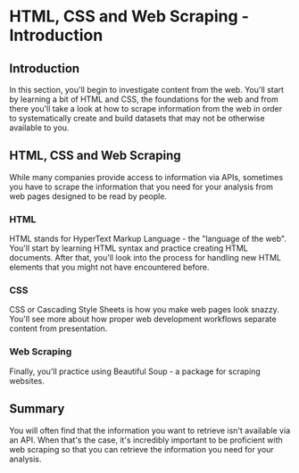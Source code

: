 
# HTML, CSS and Web Scraping - Introduction

## Introduction

In this section, you'll begin to investigate content from the web. You'll start by learning a bit of HTML and CSS, the foundations for the web and from there you'll take a look at how to scrape information from the web in order to systematically create and build datasets that may not be otherwise available to you.

## HTML, CSS and Web Scraping

While many companies provide access to information via APIs, sometimes you have to scrape the information that you need for your analysis from web pages designed to be read by people. 

### HTML

HTML stands for HyperText Markup Language - the "language of the web". You'll start by learning HTML syntax and practice creating HTML documents. After that, you'll look into the process for handling new HTML elements that you might not have encountered before.

### CSS

CSS or Cascading Style Sheets is how you make web pages look snazzy. You'll see more about how proper web development workflows separate content from presentation.

### Web Scraping

Finally, you'll practice using Beautiful Soup - a package for scraping websites.

## Summary

You will often find that the information you want to retrieve isn't available via an API. When that's the case, it's incredibly important to be proficient with web scraping so that you can retrieve the information you need for your analysis.

